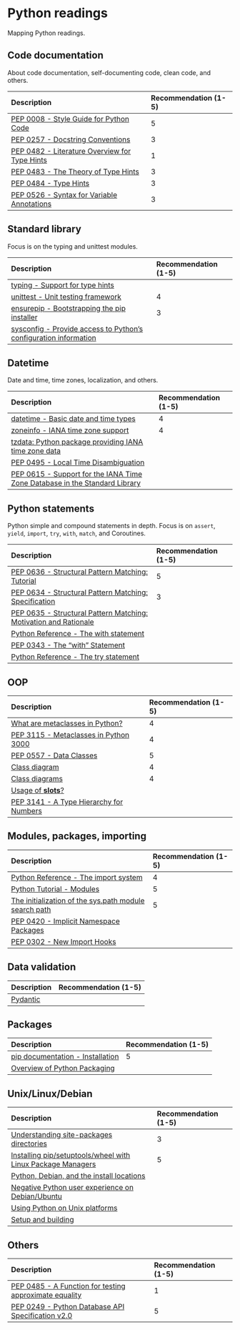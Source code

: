 # Python readings
Mapping Python readings.

## Code documentation
About code documentation, self-documenting code, clean code, and others.

| Description | Recommendation (1-5) |
| :---        | :---                 |
| [PEP 0008 - Style Guide for Python Code](https://peps.python.org/pep-0008/) | 5 |
| [PEP 0257 - Docstring Conventions](https://peps.python.org/pep-0257/) | 3 |
| [PEP 0482 - Literature Overview for Type Hints](https://peps.python.org/pep-0482/) | 1 |
| [PEP 0483 - The Theory of Type Hints](https://peps.python.org/pep-0483/) | 3 |
| [PEP 0484 - Type Hints](https://peps.python.org/pep-0484/) | 3 |
| [PEP 0526 - Syntax for Variable Annotations](https://peps.python.org/pep-0526/) | 3 |

## Standard library
Focus is on the typing and unittest modules.

| Description | Recommendation (1-5) |
| :---        | :---                 |
| [typing - Support for type hints](https://docs.python.org/3/library/typing.html) |  |
| [unittest - Unit testing framework](https://docs.python.org/3/library/unittest.html) | 4 |
| [ensurepip - Bootstrapping the pip installer](https://docs.python.org/3/library/ensurepip.html) | 3 |
| [sysconfig - Provide access to Python’s configuration information](https://docs.python.org/3/library/sysconfig.html) |  |

## Datetime
Date and time, time zones, localization, and others.

| Description | Recommendation (1-5) |
| :---        | :---                 |
| [datetime - Basic date and time types](https://docs.python.org/3/library/datetime.html) | 4 |
| [zoneinfo - IANA time zone support](https://docs.python.org/3/library/zoneinfo.html) | 4 |
| [tzdata: Python package providing IANA time zone data](https://tzdata.readthedocs.io/en/latest/) | |
| [PEP 0495 - Local Time Disambiguation](https://peps.python.org/pep-0495/) | |
| [PEP 0615 - Support for the IANA Time Zone Database in the Standard Library](https://peps.python.org/pep-0615/) | |

## Python statements
Python simple and compound statements in depth. Focus is on `assert`, `yield`, `import`, `try`, `with`, `match`, and Coroutines.

| Description | Recommendation (1-5) |
| :---        | :---                 |
| [PEP 0636 - Structural Pattern Matching: Tutorial](https://peps.python.org/pep-0636/) | 5 |
| [PEP 0634 - Structural Pattern Matching: Specification](https://peps.python.org/pep-0634/) | 3 |
| [PEP 0635 - Structural Pattern Matching: Motivation and Rationale](https://peps.python.org/pep-0635/) |  |
| [Python Reference - The with statement](https://docs.python.org/3/reference/compound_stmts.html#the-with-statement) |  |
| [PEP 0343 - The “with” Statement](https://peps.python.org/pep-0343/) |  |
| [Python Reference - The try statement](https://docs.python.org/3/reference/compound_stmts.html#the-try-statement) |  |

## OOP
| Description | Recommendation (1-5) |
| :---        | :---                 |
| [What are metaclasses in Python?](https://stackoverflow.com/q/100003) | 4 |
| [PEP 3115 - Metaclasses in Python 3000](https://peps.python.org/pep-3115/) | 4 |
| [PEP 0557 - Data Classes](https://peps.python.org/pep-0557/) | 5 |
| [Class diagram](https://en.wikipedia.org/wiki/Class_diagram) | 4 |
| [Class diagrams](https://mermaid.js.org/syntax/classDiagram.html) | 4 |
| [Usage of __slots__?](https://stackoverflow.com/q/472000) |  |
| [PEP 3141 - A Type Hierarchy for Numbers](https://peps.python.org/pep-3141/) |  |

## Modules, packages, importing
| Description | Recommendation (1-5) |
| :---        | :---                 |
| [Python Reference - The import system](https://docs.python.org/3/reference/import.html) | 4 |
| [Python Tutorial - Modules](https://docs.python.org/3/tutorial/modules.html) | 5 |
| [The initialization of the sys.path module search path](https://docs.python.org/3/library/sys_path_init.html) | 5 |
| [PEP 0420 - Implicit Namespace Packages](https://peps.python.org/pep-0420/) |  |
| [PEP 0302 - New Import Hooks](https://peps.python.org/pep-0302/) |  |

## Data validation
| Description | Recommendation (1-5) |
| :---        | :---                 |
| [Pydantic](https://docs.pydantic.dev/latest/concepts/models/) |  |

## Packages
| Description | Recommendation (1-5) |
| :---        | :---                 |
| [pip documentation - Installation](https://pip.pypa.io/en/stable/installation/) | 5 |
| [Overview of Python Packaging](https://packaging.python.org/en/latest/overview/) |  |

## Unix/Linux/Debian
| Description | Recommendation (1-5) |
| :---        | :---                 |
| [Understanding site-packages directories](https://discuss.python.org/t/understanding-site-packages-directories/12959) | 3 |
| [Installing pip/setuptools/wheel with Linux Package Managers](https://packaging.python.org/en/latest/guides/installing-using-linux-tools/) | 5 |
| [Python, Debian, and the install locations](https://ffy00.github.io/blog/02-python-debian-and-the-install-locations/) |  |
| [Negative Python user experience on Debian/Ubuntu](https://gist.github.com/tiran/2dec9e03c6f901814f6d1e8dad09528e) |  |
| [Using Python on Unix platforms](https://docs.python.org/3/using/unix.html) |  |
| [Setup and building](https://devguide.python.org/getting-started/setup-building/) |  |

## Others
| Description | Recommendation (1-5) |
| :---        | :---                 |
| [PEP 0485 - A Function for testing approximate equality](https://peps.python.org/pep-0485/) | 1 |
| [PEP 0249 - Python Database API Specification v2.0](https://peps.python.org/pep-0249/) | 5 |
